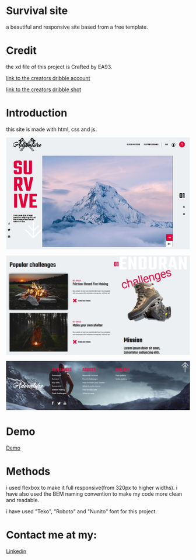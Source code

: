 
# Survival site

a beautiful and responsive site based from a free template.

# Credit
the xd file of this project is Crafted by EA93.

[link to the creators dribble account](https://dribbble.com/euroart93)

[link to the creators dribble shot](https://dribbble.com/shots/13451758-Freebie-Time-Survival-FREE-XD-Template)

# Introduction

this site is made with html, css and js.

![App Screenshot](https://github.com/Dreamer474747/Dreamer474747.github.io/blob/main/survival/header.JPG?raw=true)

![App Screenshot](https://github.com/Dreamer474747/Dreamer474747.github.io/blob/main/survival/main-1.JPG?raw=true)

![App Screenshot](https://github.com/Dreamer474747/Dreamer474747.github.io/blob/main/survival/footer.JPG?raw=true)

# Demo
[Demo](https://dreamer474747.github.io/survival/)

# Methods

i used flexbox to make it full responsive(from 320px to higher widths). i have also used the BEM naming convention to make my code more clean and readable.

i have used "Teko", "Roboto" and "Nunito" font for this project.

# Contact me at my:

[Linkedin](https://linkedin.com/in/mobin-taataghi)
